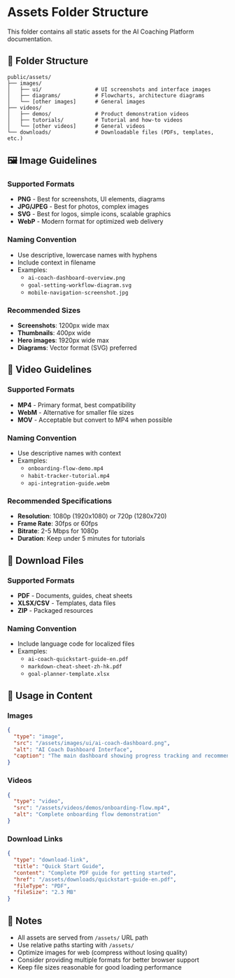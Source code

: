 # Assets Folder Structure

This folder contains all static assets for the AI Coaching Platform documentation.

## 📁 Folder Structure

```
public/assets/
├── images/
│   ├── ui/                 # UI screenshots and interface images
│   ├── diagrams/           # Flowcharts, architecture diagrams
│   └── [other images]      # General images
├── videos/
│   ├── demos/              # Product demonstration videos
│   ├── tutorials/          # Tutorial and how-to videos
│   └── [other videos]      # General videos
└── downloads/              # Downloadable files (PDFs, templates, etc.)
```

## 🖼️ Image Guidelines

### Supported Formats
- **PNG** - Best for screenshots, UI elements, diagrams
- **JPG/JPEG** - Best for photos, complex images
- **SVG** - Best for logos, simple icons, scalable graphics
- **WebP** - Modern format for optimized web delivery

### Naming Convention
- Use descriptive, lowercase names with hyphens
- Include context in filename
- Examples:
  - `ai-coach-dashboard-overview.png`
  - `goal-setting-workflow-diagram.svg`
  - `mobile-navigation-screenshot.jpg`

### Recommended Sizes
- **Screenshots**: 1200px wide max
- **Thumbnails**: 400px wide
- **Hero images**: 1920px wide max
- **Diagrams**: Vector format (SVG) preferred

## 🎥 Video Guidelines

### Supported Formats
- **MP4** - Primary format, best compatibility
- **WebM** - Alternative for smaller file sizes
- **MOV** - Acceptable but convert to MP4 when possible

### Naming Convention
- Use descriptive names with context
- Examples:
  - `onboarding-flow-demo.mp4`
  - `habit-tracker-tutorial.mp4`
  - `api-integration-guide.webm`

### Recommended Specifications
- **Resolution**: 1080p (1920x1080) or 720p (1280x720)
- **Frame Rate**: 30fps or 60fps
- **Bitrate**: 2-5 Mbps for 1080p
- **Duration**: Keep under 5 minutes for tutorials

## 📄 Download Files

### Supported Formats
- **PDF** - Documents, guides, cheat sheets
- **XLSX/CSV** - Templates, data files
- **ZIP** - Packaged resources

### Naming Convention
- Include language code for localized files
- Examples:
  - `ai-coach-quickstart-guide-en.pdf`
  - `markdown-cheat-sheet-zh-hk.pdf`
  - `goal-planner-template.xlsx`

## 🔗 Usage in Content

### Images
```json
{
  "type": "image",
  "src": "/assets/images/ui/ai-coach-dashboard.png",
  "alt": "AI Coach Dashboard Interface",
  "caption": "The main dashboard showing progress tracking and recommendations"
}
```

### Videos
```json
{
  "type": "video",
  "src": "/assets/videos/demos/onboarding-flow.mp4",
  "alt": "Complete onboarding flow demonstration"
}
```

### Download Links
```json
{
  "type": "download-link",
  "title": "Quick Start Guide",
  "content": "Complete PDF guide for getting started",
  "href": "/assets/downloads/quickstart-guide-en.pdf",
  "fileType": "PDF",
  "fileSize": "2.3 MB"
}
```

## 📝 Notes

- All assets are served from `/assets/` URL path
- Use relative paths starting with `/assets/`
- Optimize images for web (compress without losing quality)
- Consider providing multiple formats for better browser support
- Keep file sizes reasonable for good loading performance